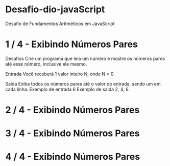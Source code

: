 # Desafio-dio-javaScript
Desafio de Fundamentos Aritméticos em JavaScript

# 1 / 4 - Exibindo Números Pares
Desafios Crie um programa que leia um número e mostre os números pares até esse número, inclusive ele mesmo.

Entrada Você receberá 1 valor inteiro N, onde N > 0.

Saída Exiba todos os números pares até o valor de entrada, sendo um em cada linha. 
Exemplo de entrada 6
Exemplo de saida 2, 4, 6.

# 2 / 4 - Exibindo Números Pares

# 3 / 4 - Exibindo Números Pares

# 4 / 4 - Exibindo Números Pares

